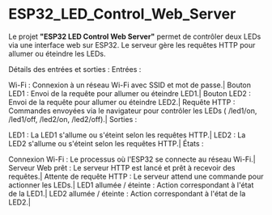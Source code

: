 # ESP32_LED_Control_Web_Server
Le projet **"ESP32 LED Control Web Server"** permet de contrôler deux LEDs via une interface web sur ESP32. Le serveur gère les requêtes HTTP pour allumer ou éteindre les LEDs.

Détails des entrées et sorties :
Entrées :

Wi-Fi : Connexion à un réseau Wi-Fi avec SSID et mot de passe.|
Bouton LED1 : Envoi de la requête pour allumer ou éteindre LED1.|
Bouton LED2 : Envoi de la requête pour allumer ou éteindre LED2.|
Requête HTTP : Commandes envoyées via le navigateur pour contrôler les LEDs ( /led1/on, /led1/off, /led2/on, /led2/off).|
Sorties :

LED1 : La LED1 s'allume ou s'éteint selon les requêtes HTTP.|
LED2 : La LED2 s'allume ou s'éteint selon les requêtes HTTP.|
États :

Connexion Wi-Fi : Le processus où l'ESP32 se connecte au réseau Wi-Fi.|
Serveur Web prêt : Le serveur HTTP est lancé et prêt à recevoir des requêtes.|
Attente de requête HTTP : Le serveur attend une commande pour actionner les LEDs.|
LED1 allumée / éteinte : Action correspondant à l'état de la LED1.|
LED2 allumée / éteinte : Action correspondant à l'état de la LED2.|
